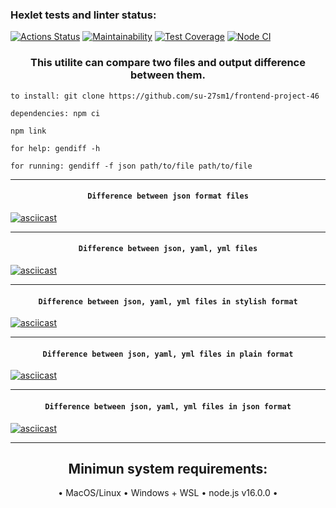 ### Hexlet tests and linter status:

[![Actions Status](https://github.com/su-27sm1/frontend-project-46/workflows/hexlet-check/badge.svg)](https://github.com/su-27sm1/frontend-project-46/actions) [![Maintainability](https://api.codeclimate.com/v1/badges/7f0f3176e3108ecb1c22/maintainability)](https://codeclimate.com/github/su-27sm1/frontend-project-46/maintainability) [![Test Coverage](https://api.codeclimate.com/v1/badges/7f0f3176e3108ecb1c22/test_coverage)](https://codeclimate.com/github/su-27sm1/frontend-project-46/test_coverage) [![Node CI](https://github.com/su-27sm1/frontend-project-46/actions/workflows/node.js.yml/badge.svg?branch=main)](https://github.com/su-27sm1/frontend-project-46/actions/workflows/node.js.yml)

<h3 align="center">This utilite can compare two files and output difference between them.</h3>

```
to install: git clone https://github.com/su-27sm1/frontend-project-46
```

```
dependencies: npm ci
```

```
npm link
```

```
for help: gendiff -h
```

```
for running: gendiff -f json path/to/file path/to/file
```

---

#### <center>`Difference between json format files`</center>

[![asciicast](https://asciinema.org/a/uVjgd9McJxuxfODM6JnATJS2v.svg)](https://asciinema.org/a/uVjgd9McJxuxfODM6JnATJS2v)

---

#### <center>`Difference between json, yaml, yml files`</center>

[![asciicast](https://asciinema.org/a/8pKMItmldx1rtSFmVWep4Z4T8.svg)](https://asciinema.org/a/8pKMItmldx1rtSFmVWep4Z4T8)

---

#### <center>`Difference between json, yaml, yml files in stylish format`</center>

[![asciicast](https://asciinema.org/a/glzACuG3ms7QyQktdHDlDSkFf.svg)](https://asciinema.org/a/glzACuG3ms7QyQktdHDlDSkFf)

---

#### <center>`Difference between json, yaml, yml files in plain format`</center>

[![asciicast](https://asciinema.org/a/CndVwNrmLEql9Jwmba9ZBRRnf.svg)](https://asciinema.org/a/CndVwNrmLEql9Jwmba9ZBRRnf)

---

#### <center>`Difference between json, yaml, yml files in json format`</center>

[![asciicast](https://asciinema.org/a/8CwwJgcgisxJWnFPO4xWleHAS.svg)](https://asciinema.org/a/8CwwJgcgisxJWnFPO4xWleHAS)

---

## <center>Minimun system requirements:</center>

 <center>• MacOS/Linux • Windows + WSL • node.js v16.0.0 •</center>

